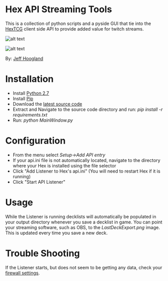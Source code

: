 # Hex API Streaming Tools

This is a collection of python scripts and a pyside GUI that tie into the [HexTCG](https://www.hextcg.com/) client side API to provide added value for twitch streams.

![alt text](http://i.imgur.com/W3qNu2f.png "Hex API Dashboard")

![alt text](http://i.imgur.com/w9zNNNi.png "StackIt Decklist Export")

By: [Jeff Hoogland](http://www.jeffhoogland.com/)

# Installation

* Install [Python 2.7](https://www.python.org/downloads/) 
* Install [Pip](https://pip.pypa.io/en/stable/installing/)
* Download the [latest source code](https://github.com/JeffHoogland/HexAPIStreamingTools/archive/master.zip)
* Extract and Navigate to the source code directory and run: *pip install -r requirements.txt*
* Run: *python MainWindow.py*

# Configuration

* From the menu select *Setup->Add API entry*
* If your api.ini file is not automatically located, navigate to the directory where your Hex is installed using the file selector
* Click "Add Listener to Hex's api.ini" (You will need to restart Hex if it is running)
* Click "Start API Listener"

# Usage

While the Listener is running decklists will automatically be populated in your output directory whenever you save a decklist in game. 
You can point your streaming software, such as OBS, to the *LastDeckExport.png* image. This is updated every time you save a new deck.

# Trouble Shooting

If the Listener starts, but does not seem to be getting any data, check your [firewall settings](https://github.com/JeffHoogland/HexAPIStreamingTools/wiki/Configuring-Windows-Firewall-with-API-Tools).
